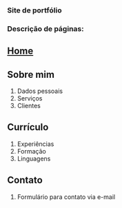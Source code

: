 ### Site de portfólio

### Descrição de páginas:

## [Home](https://williamlibero.com.br/)

## Sobre mim

 1. Dados pessoais
 2. Serviços
 3. Clientes


## Currículo

 1. Experiências
 2. Formação
 3. Linguagens


## Contato

 1. Formulário para contato via e-mail
